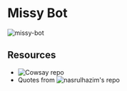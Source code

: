 # Missy Bot

![missy-bot](https://user-images.githubusercontent.com/89941875/160248177-bcb70d67-03a8-44f9-ac3d-bb9bff164263.png)

## Resources

- ![Cowsay](https://github.com/piuccio/cowsay/) repo
- Quotes from ![nasrulhazim's](https://gist.github.com/nasrulhazim/54b659e43b1035215cd0ba1d4577ee80) repo
